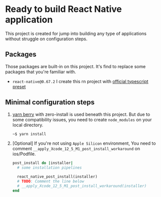 # Ready to build React Native application

This project is created for jump into building any type of applications without struggle on configuration steps.

## Packages

Those packages are built-in on this project. It's find to replace some packages that you're familiar with.

- `react-native@0.67.2` I create this rn project with [official typescript preset](https://github.com/react-native-community/react-native-template-typescript)

## Minimal configuration steps

1. [yarn berry](https://github.com/yarnpkg/berry) with zero-install is used beneath this project. But due to some compatibility issues, you need to create `node_modules` on your local directory.
    ```bash
    ~$ yarn install
    ```

2. [Optional] If you're not using `Apple Silicon` environment, You need to comment `__apply_Xcode_12_5_M1_post_install_workaround` on ios/Podfile.

    ```ruby
    post_install do |installer|
      # some installation pipelines

      react_native_post_install(installer)
      # TODO: Comment the line below
      # __apply_Xcode_12_5_M1_post_install_workaround(installer)
    end
    ```